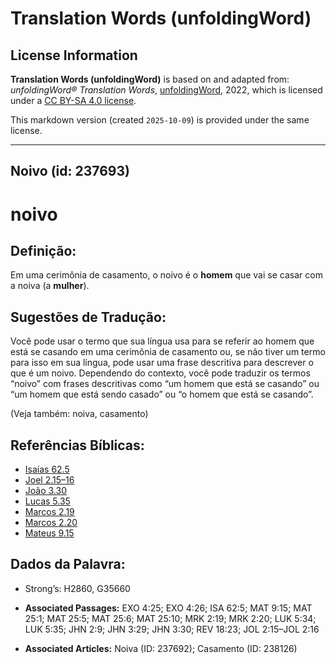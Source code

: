 # Translation Words (unfoldingWord)

## License Information

**Translation Words (unfoldingWord)** is based on and adapted from: _unfoldingWord® Translation Words_, [unfoldingWord](https://unfoldingword.org/utw), 2022, which is licensed under a [CC BY-SA 4.0 license](https://creativecommons.org/licenses/by-sa/4.0/legalcode.en).

This markdown version (created `2025-10-09`) is provided under the same license.



--------------------------------

## Noivo (id: 237693)

noivo
=====

Definição:
----------

Em uma cerimônia de casamento, o noivo é o **homem** que vai se casar com a noiva (a **mulher**).

Sugestões de Tradução:
----------------------

Você pode usar o termo que sua língua usa para se referir ao homem que está se casando em uma cerimônia de casamento ou, se não tiver um termo para isso em sua língua, pode usar uma frase descritiva para descrever o que é um noivo. Dependendo do contexto, você pode traduzir os termos “noivo” com frases descritivas como “um homem que está se casando” ou “um homem que está sendo casado” ou “o homem que está se casando”.

(Veja também: noiva, casamento)

Referências Bíblicas:
---------------------

* [Isaías 62\.5](https://ref.ly/Isa62:5)
* [Joel 2\.15–16](https://ref.ly/Joel2:15-Joel2:16)
* [João 3\.30](https://ref.ly/John3:30)
* [Lucas 5\.35](https://ref.ly/Luke5:35)
* [Marcos 2\.19](https://ref.ly/Mark2:19)
* [Marcos 2\.20](https://ref.ly/Mark2:20)
* [Mateus 9\.15](https://ref.ly/Matt9:15)

Dados da Palavra:
-----------------

* Strong’s: H2860, G35660

* **Associated Passages:** EXO 4:25; EXO 4:26; ISA 62:5; MAT 9:15; MAT 25:1; MAT 25:5; MAT 25:6; MAT 25:10; MRK 2:19; MRK 2:20; LUK 5:34; LUK 5:35; JHN 2:9; JHN 3:29; JHN 3:30; REV 18:23; JOL 2:15–JOL 2:16
* **Associated Articles:** Noiva (ID: 237692); Casamento (ID: 238126)

